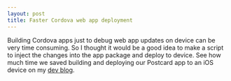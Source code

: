 ```yaml
---
layout: post
title: Faster Cordova web app deployment
---
```

Building Cordova apps just to debug web app updates on device can be very time consuming. So I thought it would be a good idea to make a script to inject the changes into the app package and deploy to device.
See how much time we saved building and deploying our Postcard app to an iOS device on my [dev blog](http://www.deadlyfingers.net/mobile/faster-cordova-web-app-deployment-with-hotwire-script/).
